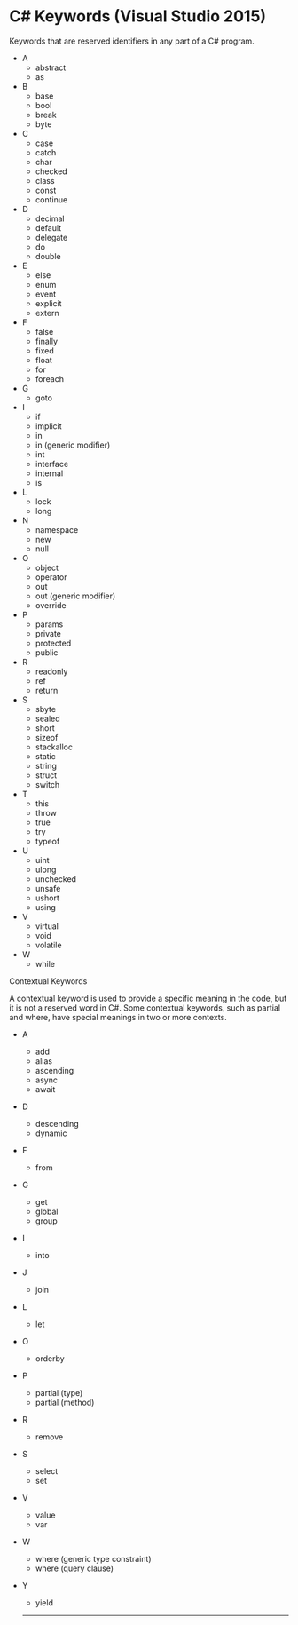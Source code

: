 # C# Keywords (Visual Studio 2015)

Keywords that are reserved identifiers in any part of a C# program.

- A
  - abstract
  - as
- B
  - base
  - bool
  - break
  - byte
- C 
  - case
  - catch
  - char 
  - checked
  - class
  - const
  - continue
- D
  - decimal
  - default
  - delegate
  - do
  - double
- E
  - else
  - enum
  - event
  - explicit
  - extern
- F
  - false
  - finally
  - fixed
  - float
  - for
  - foreach
- G
  - goto
- I
  - if
  - implicit
  - in
  - in (generic modifier)
  - int
  - interface
  - internal
  - is
- L
  - lock
  - long
- N
  - namespace
  - new
  - null
- O
  - object
  - operator
  - out
  - out (generic modifier)
  - override
- P
  - params
  - private
  - protected
  - public
- R
  - readonly
  - ref
  - return
- S 
  - sbyte
  - sealed
  - short
  - sizeof
  - stackalloc
  - static
  - string
  - struct
  - switch
- T
  - this
  - throw
  - true
  - try
  - typeof
- U
  - uint
  - ulong
  - unchecked
  - unsafe
  - ushort
  - using
- V
  - virtual
  - void
  - volatile
- W
  - while

Contextual Keywords
  
A contextual keyword is used to provide a specific meaning in the code, but it is not a reserved word in C#. Some contextual keywords, such as partial and where, have special meanings in two or more contexts.

- A
  - add
  - alias
  - ascending
  - async
  - await
- D
  - descending
  - dynamic
- F
  - from
- G
  - get
  - global
  - group
- I
  - into
- J
  - join
- L
  - let
- O
  - orderby
- P
  - partial (type)
  - partial (method)
- R
  - remove
- S 
  - select
  - set
- V
  - value
  - var
- W
  - where (generic type constraint)
  - where (query clause)
- Y
  - yield
  
  ---

